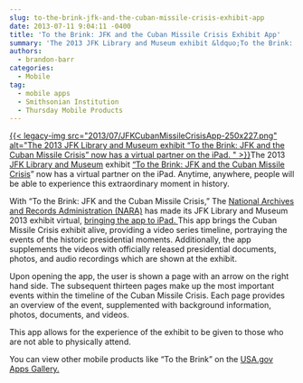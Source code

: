 ```yaml
---
slug: to-the-brink-jfk-and-the-cuban-missile-crisis-exhibit-app
date: 2013-07-11 9:04:11 -0400
title: 'To the Brink: JFK and the Cuban Missile Crisis Exhibit App'
summary: 'The 2013 JFK Library and Museum exhibit &ldquo;To the Brink: JFK and the Cuban Missile Crisis&rdquo; now has a virtual partner on the iPad.  Anytime, anywhere, people will be able'
authors:
  - brandon-barr
categories:
  - Mobile
tag:
  - mobile apps
  - Smithsonian Institution
  - Thursday Mobile Products
---
```


[{{< legacy-img src="2013/07/JFKCubanMissileCrisisApp-250x227.png" alt="The 2013 JFK Library and Museum exhibit “To the Brink: JFK and the Cuban Missile Crisis” now has a virtual partner on the iPad. " >}}](https://s3.amazonaws.com/digitalgov/_legacy-img/2013/07/JFKCubanMissileCrisisApp.png)The 2013 <a href="http://www.jfklibrary.org/" target="_blank">JFK Library and Museum</a> exhibit <a href="http://foundationnationalarchives.org/cmc/" target="_blank">“To the Brink: JFK and the Cuban Missile Crisis</a>” now has a virtual partner on the iPad. Anytime, anywhere, people will be able to experience this extraordinary moment in history.

With “To the Brink: JFK and the Cuban Missile Crisis,” The <a href="http://www.archives.gov/" target="_blank">National Archives and Records Administration (NARA)</a> has made its JFK Library and Museum 2013 exhibit virtual, <a href="https://itunes.apple.com/us/app/to-brink-jfk-cuban-missile/id570032141?mt=8" target="_blank">bringing the app to iPad. </a> This app brings the Cuban Missile Crisis exhibit alive, providing a video series timeline, portraying the events of the historic presidential moments. Additionally, the app supplements the videos with officially released presidential documents, photos, and audio recordings which are shown at the exhibit.

Upon opening the app, the user is shown a page with an arrow on the right hand side. The subsequent thirteen pages make up the most important events within the timeline of the Cuban Missile Crisis. Each page provides an overview of the event, supplemented with background information, photos, documents, and videos.

This app allows for the experience of the exhibit to be given to those who are not able to physically attend.

You can view other mobile products like “To the Brink” on the <a href="http://apps.usa.gov/" target="_blank">USA.gov Apps Gallery.</a>